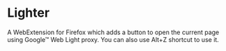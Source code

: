 # Lighter
A WebExtension for Firefox which adds a button to open the current page using Google™ Web Light proxy.
You can also use Alt+Z shortcut to use it.
